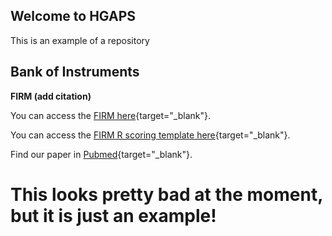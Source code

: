## Welcome to HGAPS 

This is an example of a repository

## Bank of Instruments

**FIRM (add citation)**

You can access the [FIRM here](https://github.com/hgaps/hgaps.github.io/blob/firm/firm/firma.pdf){target="_blank"}.

You can access the [FIRM R scoring template here](https://github.com/hgaps/hgaps.github.io/blob/firm/firm/scoring.R){target="_blank"}.

Find our paper in [Pubmed](https://pubmed.ncbi.nlm.nih.gov/22800090/){target="_blank"}. 


# This looks pretty bad at the moment, but it is just an example!

